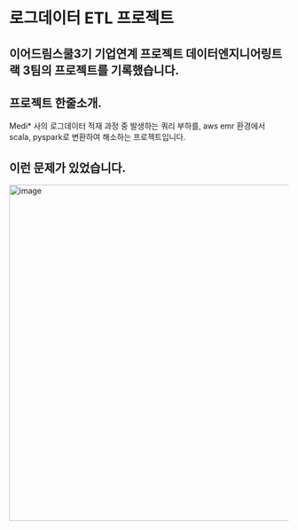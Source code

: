 # 로그데이터 ETL 프로젝트

## 이어드림스쿨3기 기업연계 프로젝트 데이터엔지니어링트랙 3팀의 프로젝트를 기록했습니다.







## 프로젝트 한줄소개. 
Medi* 사의 로그데이터 적재 과정 중 발생하는 쿼리 부하를, aws emr 환경에서 scala, pyspark로 변환하여 해소하는 프로젝트입니다.


## 이런 문제가 있었습니다.
<img width="607" alt="image" src="https://github.com/junyoungparkdev/medi-project-team03/assets/132217286/69ea1829-2b5b-41ae-98c2-2acc116d7b7a">


